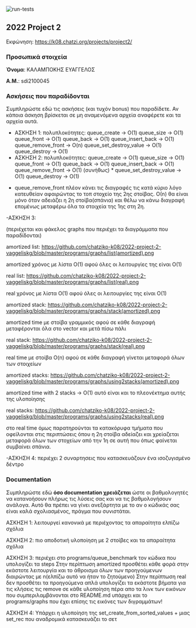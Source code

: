 ![run-tests](../../workflows/run-tests/badge.svg)

## 2022 Project 2

Εκφώνηση: https://k08.chatzi.org/projects/project2/


### Προσωπικά στοιχεία

__Όνομα__: ΚΑΛΑΜΠΟΚΗΣ ΕΥΑΓΓΕΛΟΣ

__Α.Μ.__: sdi2100045

### Ασκήσεις που παραδίδονται

Συμπληρώστε εδώ τις ασκήσεις (και τυχόν bonus) που παραδίδετε. Αν κάποια άσκηση
βρίσκεται σε μη αναμενόμενα αρχεία αναφέρετε και τα αρχεία αυτά.

- ΑΣΚΗΣΗ 1:
    πολυπλοκότητες: queue_create -> O(1)
                    queue_size -> O(1)
                    queue_front -> O(1)
                    queue_back -> O(1)
                    queue_insert_back -> O(1)
                    queue_remove_front -> O(n)
                    queue_set_destroy_value -> O(1)
                    queue_destroy -> O(1)
- ΑΣΚΗΣΗ 2:
    πολυπλοκότητες: queue_create -> O(1)
                    queue_size -> O(1)
                    queue_front -> O(1)
                    queue_back -> O(1)
                    queue_insert_back -> O(1)
                    queue_remove_front -> O(1) (συνήθως) *
                    queue_set_destroy_value -> O(1)
                    queue_destroy -> O(1)

* queue_remove_front πλέον κάνει τις διαγραφές τις κατά κύριο λόγο κατευθείαν αφαιρώντας το τοπ στοχείο της 2ης στοίβας. Ο(n) θα είναι μόνο όταν αδειάζει η 2η στοίβα(σπάνια) και θέλω να κάνω διαγραφή επομένως μεταφέρω όλα τα στοιχεία της 1ης στη 2η.

-ΑΣΚΗΣΗ 3:

(περιέχεται και φάκελος graphs που περιέχει τα διαγράμματα που παραδίδονται)


 amortized list: https://github.com/chatziko-k08/2022-project-2-vaggeliskg/blob/master/programs/graphs/list(amortized).png

amortized χρόνος με λίστα O(1) αφού όλες οι λειτουργίες της είναι Ο(1)


real list: https://github.com/chatziko-k08/2022-project-2-vaggeliskg/blob/master/programs/graphs/list(real).png

real χρόνος με λίστα O(1) αφού όλες οι λειτουργίες της είναι Ο(1)

amortized stack: https://github.com/chatziko-k08/2022-project-2-vaggeliskg/blob/master/programs/graphs/stack(amortized).png


amortized time με στοίβα γραμμικός αφού σε κάθε διαγραφή μεταφέρονται όλα στο vector και μετά πίσω πάλι


real stack: https://github.com/chatziko-k08/2022-project-2-vaggeliskg/blob/master/programs/graphs/stack(real).png

real time με στοίβα O(n) αφού σε κάθε διαγραφή γίνεται μεταφορά όλων των στοιχείων


amortized stacks: https://github.com/chatziko-k08/2022-project-2-vaggeliskg/blob/master/programs/graphs/using2stacks(amortized).png

amortized time with 2 stacks -> O(1) αυτό είναι και το πλεονέκτημα αυτής της υλοποίησης


real stacks: https://github.com/chatziko-k08/2022-project-2-vaggeliskg/blob/master/programs/graphs/using2stacks(real).png

στο real time όμως παρατηρούνται τα κατακόρυφα τμήματα που οφείλονται στις περιπτώσεις όπου η 2η στοίβα αδείαζει και χρείαζεται μεταφορά όλων των στοχείων από την 1η σε αυτή που όπως φαίνεται συμβαίνει σπάνια. 

-ΑΣΚΗΣΗ 4: περιέχει 2 συναρτησεις που κατασκευάζουν ένα ισοζυγισμένο δέντρο



### Documentation

Συμπληρώστε εδώ __όσο documentation χρειάζεται__ ώστε οι βαθμολογητές να
κατανοήσουν πλήρως τις λύσεις σας και να τις βαθμολογήσουν ανάλογα. Αυτό θα
πρέπει να γίνει ανεξάρτητα με το αν ο κώδικάς σας είναι καλά σχολιασμένος,
πράγμα που συνιστάται.



ΑΣΚΗΣΗ 1: λειτουργεί κανονικά με περιέχοντας τα απαραίτητα ελπίζω σχόλια

ΑΣΚΗΣΗ 2: πιο αποδοτική υλοποίηση με 2 στοίβες και τα απαραίτητα σχόλια

ΑΣΚΗΣΗ 3: περιέχει στο programs/queue_benchmark τον κώδικα που υπολογίζει τα steps
Στην περίπτωση amortized προσθέτει κάθε φορά στην εκάστοτε λειτουργία και το άθροισμα όλων των προηγούμενων διαιρώντας με n(ελπίζω αυτό να ήταν το ζητούμενο) 
Στην περίπτωση real δεν προσθέτει τα προηγούμενα απλά υπολογίζει τα εκάστοτε βήματα για τις κλήσεις τις remove σε κάθε υλοποίηση
πέρα απο τα λινκ των εικόνων που συμπεριλαμβάνονται στο README.md υπάρχει και το programs/graphs που έχει επίσης τις εικόνες των διγραμμάτων!

ΑΣΚΗΣΗ 4: Υπάρχει η υλοποίηση της set_create_from_sorted_values + μιας set_rec που αναδρομικά κατασκευάζει το σετ



